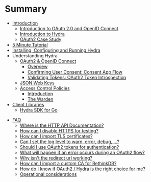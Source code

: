 # Summary

* [Introduction](README.md)
  * [Introduction to OAuth 2.0 and OpenID Connect](README.md#introduction-to-oauth-20-and-openid-connect)
  * [Introduction to Hydra](README.md#introduction-to-hydra)
  * [OAuth2 Case Study](README.md#oauth-20-case-study)
* [5 Minute Tutorial](tutorial.md)
* [Installing, Configuring and Running Hydra](install.md)
* Understanding Hydra
  * [OAuth2 & OpenID Connect](oauth2.md)
    * [Overview](oauth2.md#overview)
    * [Confirming User Consent: Consent App Flow](oauth2.md#consent-app-flow)
    * [Validating Tokens: OAuth2 Token Introspection](oauth2.md#oauth2-token-introspection)
  * [JSON Web Keys](jwk.md)
  * [Access Control Policies](access-control.md)
    * [Introduction](access-control.md)
    * [The Warden](access-control.md)
* [Client Libraries](sdk.md)
  * [Hydra SDK for Go](sdk/go.md)
<!-- * Developing and contributing to Hydra (TBD) -->
<!--   * Architecture and Design (TBD) -->
<!--   * Running Tests (TBD) -->
* [FAQ](faq.md)
  * [Where is the HTTP API Documentation?](faq/http-api.md)
  * [How can I disable HTTPS for testing?](faq/disable-https.md)
  * [How can I import TLS certificates?](faq/https-tls-import.md)
  * [Can I set the log level to warn, error, debug, ...?](faq/log-level.md)
  * [Should I use OAuth2 tokens for authentication?](faq/oauth2-auth.md)
  * [What will happen if an error occurs during an OAuth2 flow?](faq/oauth2-error.md)
  * [Why isn't the redirect url working?](faq/redirect-uri.md)
  * [How can I import a custom CA for RethinkDB?](faq/rethink-ca.md)
  * [How do I know if OAuth2 / Hydra is the right choice for me?](faq/when-use.md)
  * [Operational considerations](faq/operations.md)

